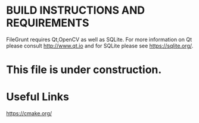 # BUILD INSTRUCTIONS AND REQUIREMENTS

FileGrunt requires Qt,OpenCV as well as SQLite. For more information on Qt please consult http://www.qt.io and for SQLite please see https://sqlite.org/.

# This file is under construction.

# Useful Links

https://cmake.org/

